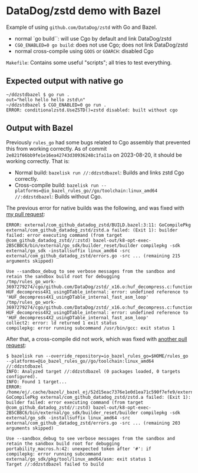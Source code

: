 # DataDog/zstd demo with Bazel

Example of using `github.com/DataDog/zstd` with Go and Bazel.

* normal `go build``: will use Cgo by default and link DataDog/zstd
* `CGO_ENABLED=0 go build`: does not use Cgo; does not link DataDog/zstd
* normal cross-compile using `GOOS` or `GOARCH`: disabled Cgo

`Makefile`: Contains some useful "scripts"; all tries to test everything.

## Expected output with native go

```
~/ddzstdbazel $ go run .
out="hello hello hello zstd\n"
~/ddzstdbazel $ CGO_ENABLED=0 go run .
ERROR: conditionalzstd.UseZSTD()=zstd disabled: built without cgo
```

## Output with Bazel

Previously `rules_go` had some bugs related to Cgo assembly that prevented this from working correctly. As of commit `2e821f66bb9fe1e16ea42743d30936248c1fa11a` on 2023-08-20, it should be working correctly. That is:

* Normal build: `bazelisk run //:ddzstdbazel`: Builds and links zstd Cgo correctly.
* Cross-compile build: `bazelisk run --platforms=@io_bazel_rules_go//go/toolchain:linux_amd64 //:ddzstdbazel`: Builds without Cgo.

The previous error for native builds was the following, and was fixed with [my pull request](https://github.com/bazelbuild/rules_go/pull/3648):

```
ERROR: external/com_github_datadog_zstd/BUILD.bazel:3:11: GoCompilePkg external/com_github_datadog_zstd/zstd.a failed: (Exit 1): builder failed: error executing command (from target @com_github_datadog_zstd//:zstd) bazel-out/k8-opt-exec-2B5CBBC6/bin/external/go_sdk/builder_reset/builder compilepkg -sdk external/go_sdk -installsuffix linux_amd64 -src external/com_github_datadog_zstd/errors.go -src ... (remaining 215 arguments skipped)

Use --sandbox_debug to see verbose messages from the sandbox and retain the sandbox build root for debugging
/tmp/rules_go_work-3697279274/cgo/github.com/DataDog/zstd/_x16.o:huf_decompress.c:function HUF_decompress4X1_usingDTable_internal: error: undefined reference to 'HUF_decompress4X1_usingDTable_internal_fast_asm_loop'
/tmp/rules_go_work-3697279274/cgo/github.com/DataDog/zstd/_x16.o:huf_decompress.c:function HUF_decompress4X2_usingDTable_internal: error: undefined reference to 'HUF_decompress4X2_usingDTable_internal_fast_asm_loop'
collect2: error: ld returned 1 exit status
compilepkg: error running subcommand /usr/bin/gcc: exit status 1
```

After that, a cross-compile did not work, which was fixed with [another pull request](https://github.com/bazelbuild/rules_go/pull/3661):

```
$ bazelisk run --override_repository=io_bazel_rules_go=$HOME/rules_go --platforms=@io_bazel_rules_go//go/toolchain:linux_amd64 //:ddzstdbazel
INFO: Analyzed target //:ddzstdbazel (0 packages loaded, 0 targets configured).
INFO: Found 1 target...
ERROR: /home/ej/.cache/bazel/_bazel_ej/52d15eac7376e1e0d1ea71c590f7efe9/external/com_github_datadog_zstd/BUILD.bazel:3:11: GoCompilePkg external/com_github_datadog_zstd/zstd.a failed: (Exit 1): builder failed: error executing command (from target @com_github_datadog_zstd//:zstd) bazel-out/k8-opt-exec-2B5CBBC6/bin/external/go_sdk/builder_reset/builder compilepkg -sdk external/go_sdk -installsuffix linux_amd64 -src external/com_github_datadog_zstd/errors.go -src ... (remaining 203 arguments skipped)

Use --sandbox_debug to see verbose messages from the sandbox and retain the sandbox build root for debugging
portability_macros.h:42: unexpected token after '#': if
compilepkg: error running subcommand external/go_sdk/pkg/tool/linux_amd64/asm: exit status 1
Target //:ddzstdbazel failed to build
```
